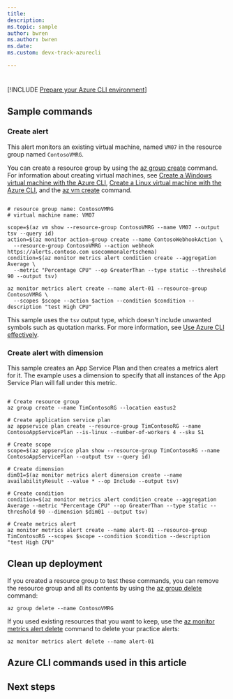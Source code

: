 ```yaml
---
title: 
description: 
ms.topic: sample
author: bwren
ms.author: bwren
ms.date:  
ms.custom: devx-track-azurecli

---
```


#

[!INCLUDE [Prepare your Azure CLI environment](../../include/azure-cli-prepare-your-environment.md)]

## Sample commands



### Create alert

This alert monitors an existing virtual machine, named `VM07` in the resource group named `ContosoVMRG`. 

You can create a resource group by using the [az group create](/cli/azure/group#az-group-create) command. For information about creating virtual machines, see [Create a Windows virtual machine with the Azure CLI](../../virtual-machines/windows/quick-create-cli.md),  [Create a Linux virtual machine with the Azure CLI](../../virtual-machines/linux/quick-create-cli.md), and the [az vm create](/cli/azure/vm#az-vm-create) command.

```azurecli

# resource group name: ContosoVMRG
# virtual machine name: VM07

scope=$(az vm show --resource-group ContosoVMRG --name VM07 --output tsv --query id)
action=$(az monitor action-group create --name ContosoWebhookAction \
  --resource-group ContosoVMRG --action webhook https://alerts.contoso.com usecommonalertschema)
condition=$(az monitor metrics alert condition create --aggregation Average \
  --metric "Percentage CPU" --op GreaterThan --type static --threshold 90 --output tsv)

az monitor metrics alert create --name alert-01 --resource-group ContosoVMRG \
  --scopes $scope --action $action --condition $condition --description "test High CPU"
```

This sample uses the `tsv` output type, which doesn't include unwanted symbols such as quotation marks. For more information, see [Use Azure CLI effectively](/cli/azure/use-cli-effectively).

### Create alert with dimension

This sample creates an App Service Plan and then creates a metrics alert for it. The example uses a dimension to specify that all instances of the App Service Plan will fall under this metric.  

```azurecli

# Create resource group
az group create --name TimContosoRG --location eastus2
 
# Create application service plan
az appservice plan create --resource-group TimContosoRG --name ContosoAppServicePlan --is-linux --number-of-workers 4 --sku S1 
 
# Create scope
scope=$(az appservice plan show --resource-group TimContosoRG --name ContosoAppServicePlan --output tsv --query id) 
 
# Create dimension
dim01=$(az monitor metrics alert dimension create --name availabilityResult --value * --op Include --output tsv)
 
# Create condition
condition=$(az monitor metrics alert condition create --aggregation Average --metric "Percentage CPU" --op GreaterThan --type static --threshold 90 --dimension $dim01 --output tsv)
 
# Create metrics alert
az monitor metrics alert create --name alert-01 --resource-group TimContosoRG --scopes $scope --condition $condition --description "test High CPU"
```

## Clean up deployment

If you created a resource group to test these commands, you can remove the resource group and all its contents by using the [az group delete](/cli/azure/group#az-group-delete) command:

```azurecli
az group delete --name ContosoVMRG
```

If you used existing resources that you want to keep, use the [az monitor metrics alert delete](/cli/azure/monitor/metrics/alert#az-monitor-metrics-alert-delete) command to delete your practice alerts:

```azurecli
az monitor metrics alert delete --name alert-01
```

## Azure CLI commands used in this article

## Next steps